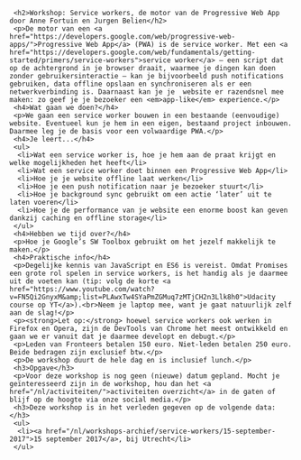      <h2>Workshop: Service workers, de motor van de Progressive Web App door Anne Fortuin en Jurgen Belien</h2>
     <p>De motor van een <a href="https://developers.google.com/web/progressive-web-apps/">Progressive Web App</a> (PWA) is de service worker. Met een <a href="https://developers.google.com/web/fundamentals/getting-started/primers/service-workers">service worker</a> — een script dat op de achtergrond in je browser draait, waarmee je dingen kan doen zonder gebruikersinteractie — kan je bijvoorbeeld push notifications gebruiken, data offline opslaan en synchroniseren als er een netwerkverbinding is. Daarnaast kan je je  website er razendsnel mee maken: zo geef je je bezoeker een <em>app-like</em> experience.</p>
     <h4>Wat gaan we doen?</h4>
     <p>We gaan een service worker bouwen in een bestaande (eenvoudige) website. Eventueel kun je hem in een eigen, bestaand project inbouwen. Daarmee leg je de basis voor een volwaardige PWA.</p>
     <h4>Je leert...</h4>
     <ul>
      <li>Wat een service worker is, hoe je hem aan de praat krijgt en welke mogelijkheden het heeft</li>
      <li>Wat een service worker doet binnen een Progressive Web App</li>
      <li>Hoe je je website offline laat werken</li>
      <li>Hoe je een push notification naar je bezoeker stuurt</li>
      <li>Hoe je background sync gebruikt om een actie ‘later’ uit te laten voeren</li>
      <li>Hoe je de performance van je website een enorme boost kan geven dankzij caching en offline storage</li>
     </ul>
     <h4>Hebben we tijd over?</h4>
     <p>Hoe je Google’s SW Toolbox gebruikt om het jezelf makkelijk te maken.</p>
     <h4>Praktische info</h4>
     <p>Degelijke kennis van JavaScript en ES6 is vereist. Omdat Promises een grote rol spelen in service workers, is het handig als je daarmee uit de voeten kan (tip: volg de korte <a href="https://www.youtube.com/watch?v=FN5Qi2GnyxM&amp;list=PLAwxTw4SYaPmZGMuq7zMTjCH2n3Llk8h0">Udacity course op YT</a>).<br>Neem je laptop mee, want je gaat natuurlijk zelf aan de slag!</p>
     <p><strong>Let op:</strong> hoewel service workers ook werken in Firefox en Opera, zijn de DevTools van Chrome het meest ontwikkeld en gaan we er vanuit dat je daarmee developt en debugt.</p>
     <p>Leden van Fronteers betalen 150 euro. Niet-leden betalen 250 euro. Beide bedragen zijn exclusief btw.</p>
     <p>De workshop duurt de hele dag en is inclusief lunch.</p>
     <h3>Opgave</h3>
     <p>Voor deze workshop is nog geen (nieuwe) datum gepland. Mocht je geïnteresseerd zijn in de workshop, hou dan het <a href="/nl/activiteiten/">activiteiten overzicht</a> in de gaten of blijf op de hoogte via onze social media.</p>
     <h3>Deze workshop is in het verleden gegeven op de volgende data: </h3>
     <ul>
      <li><a href="/nl/workshops-archief/service-workers/15-september-2017">15 september 2017</a>, bij Utrecht</li>
     </ul>
